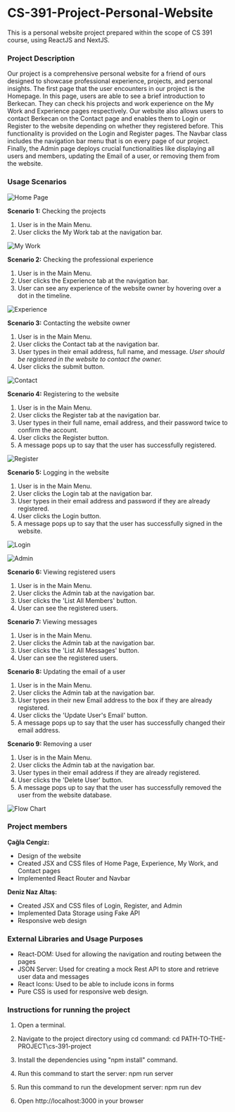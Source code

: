 # CS-391-Project-Personal-Website
This is a personal website project prepared within the scope of CS 391 course, using ReactJS and NextJS.

### Project Description
Our project is a comprehensive personal website for a friend of ours designed to showcase professional experience, projects, and personal insights. The first page that the user encounters in our project is the Homepage. In this page, users are able to see a brief introduction to Berkecan. They can check his projects and work experience on the My Work and Experience pages respectively. Our website also allows users to contact Berkecan on the Contact page and enables them to Login or Register to the website depending on whether they registered before. This functionality is provided on the Login and Register pages. The Navbar class includes the navigation bar menu that is on every page of our project. Finally, the Admin page deploys crucial functionalities like displaying all users and members, updating the Email of a user, or removing them from the website.

### Usage Scenarios

![Home Page](public/homepage.jpg)

**Scenario 1:** Checking the projects

1. User is in the Main Menu.
2. User clicks the My Work tab at the navigation bar.

![My Work](public/MyWork.png)
   

**Scenario 2:** Checking the professional experience

1. User is in the Main Menu.
2. User clicks the Experience tab at the navigation bar.
3. User can see any experience of the website owner by hovering over a dot in the timeline.

![Experience](public/Experience.png)


**Scenario 3:** Contacting the website owner

1. User is in the Main Menu.
2. User clicks the Contact tab at the navigation bar.
3. User types in their email address, full name, and message.
*User should be registered in the website to contact the owner.*
4. User clicks the submit button.


![Contact](public/Contact.png)


**Scenario 4:** Registering to the website

1. User is in the Main Menu.
2. User clicks the Register tab at the navigation bar.
3. User types in their full name, email address, and their password twice to confirm the account.
4. User clicks the Register button.
5. A message pops up to say that the user has successfully registered. 


![Register](public/Register.png)


**Scenario 5:** Logging in the website

1. User is in the Main Menu.
2. User clicks the Login tab at the navigation bar.
3. User types in their email address and password if they are already registered.
4. User clicks the Login button.
5. A message pops up to say that the user has successfully signed in the website.


![Login](public/Login.png)


![Admin](public/Admin.png)


**Scenario 6:** Viewing registered users

1. User is in the Main Menu.
2. User clicks the Admin tab at the navigation bar.
3. User clicks the 'List All Members' button.
4. User can see the registered users.


**Scenario 7:** Viewing messages

1. User is in the Main Menu.
2. User clicks the Admin tab at the navigation bar.
3. User clicks the 'List All Messages' button.
4. User can see the registered users.


**Scenario 8:** Updating the email of a user

1. User is in the Main Menu.
2. User clicks the Admin tab at the navigation bar.
3. User types in their new Email address to the box if they are already registered.
4. User clicks the 'Update User's  Email' button.
5. A message pops up to say that the user has successfully changed their email address.


**Scenario 9:** Removing a user

1. User is in the Main Menu.
2. User clicks the Admin tab at the navigation bar.
3. User types in their email address if they are already registered.
4. User clicks the 'Delete User' button.
5. A message pops up to say that the user has successfully removed the user from the website database.


![Flow Chart](public/flowchart.jpg)


### Project members

**Çağla Cengiz:** 

- Design of the website 
- Created JSX and CSS files of Home Page, Experience, My Work, and Contact pages
- Implemented React Router and Navbar

**Deniz Naz Altaş:** 

- Created JSX and CSS files of Login, Register, and Admin
- Implemented Data Storage using Fake API
- Responsive web design


### External Libraries and Usage Purposes

- React-DOM: Used for allowing the navigation and routing between the pages
- JSON Server: Used for creating a mock Rest API to store and retrieve user data and messages
- React Icons: Used to be able to include icons in forms
- Pure CSS is used for responsive web design.


### Instructions for running the project

1. Open a terminal.

2. Navigate to the project directory using cd command:
        cd PATH-TO-THE-PROJECT\cs-391-project

3. Install the dependencies using "npm install" command.

4. Run this command to start the server:
        npm run server

5. Run this command to run the development server:
        npm run dev

 6. Open http://localhost:3000 in your browser
